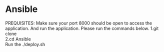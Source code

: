 # Ansible
PREQUISITES:                                                                                                                                Make sure your port 8000 should be open to access the application. And run the application.
Please run the commands below.
1.git clone                                                                                                                                 
2.cd Ansible                                                                                                                                                                                                                                                                          
Run the ./deploy.sh

